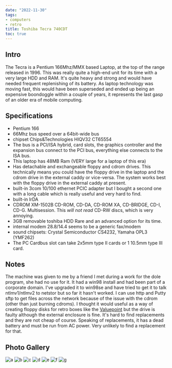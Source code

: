 ```yaml
---
date: "2022-11-30"
tags:
- computers
- retro
title: Toshiba Tecra 740CDT
toc: true
---
```


## Intro

The Tecra is a Pentium 166Mhz/MMX based Laptop, at the top of the range released in 1996. This was really quite a high-end unit for its time with a very large HDD and RAM. It's quite heavy and strong and would have needed frequent replenishing of its battery. As laptop technology was moving fast, this would have been superseded and ended up being an expensive boondoggle within a couple of years, it represents the last gasp of an older era of mobile computing.

## Specifications

* Pentium 166
* 66Mhz bus speed over a 64bit-wide bus
* chipset Chips&Technologies HIQV32 CT65554
* The bus is a PCI/ISA hybrid, card slots, the graphics controller and the expansion bus connect to the PCI bus, everything else connects to the ISA bus.
* This laptop has 48MB Ram (VERY large for a laptop of this era)
* Has detachable and exchangeable floppy and cdrom drives. This technically means you could have the floppy drive in the laptop and the cdrom drive in the external caddy or vice-versa. The system works best with the floppy drive in the external caddy at present.
* built-in 3com 10/100 ethernet PCIC adapter but I bought a second one with a long cable which is really useful and very hard to find.
* built-in IrDA 
* CDROM XM-1502B CD-ROM, CD-DA, CD-ROM XA, CD-BRIDGE, CD-I, CD-G. Multisession. This *will not read* CD-RW discs, which is very annoying.
* 3GB removable toshiba HDD Rare and an advanced option for its time.
* internal modem 28.8/14.4 seems to be a generic fax/modem
* sound chipsets: Crystal Semiconductor CS4232, Yamaha OPL3 (YMF262)
* The PC Cardbus slot can take 2x5mm type II cards or 1 10.5mm type III card.

## Notes

The machine was given to me by a friend I met during a work for the dole program, she had no use for it. It had a win98 install and had been part of a corporate domain. I've upgraded it to win98se and have tried to get it to talk ntlmv1/ntlmv2 to netstor but so far it hasn't worked. I can use http and Putty sftp to get files across the network because of the issue with the cdrom (other than just burning cdroms). I thought it would useful as a way of creating floppy disks for retro boxes like the [Valuepoint](http://ik.pengsheep.org/IBM_PS_Valuepoint_486sx_6381.html) but the drive is faulty although the external enclosure is fine. It's hard to find replacements and they are not cheap of course. Speaking of replacements, it has a dead battery and must be run from AC power. Very unlikely to find a replacement for that.

## Photo Gallery

![a](IMG_20221120_164316_357.jpg)
![b](IMG_20221120_163641_386.jpg)
![c](IMG_20221120_163721_459.jpg)
![d](IMG_20221120_163801_138.jpg)
![e](IMG_20221120_164039_243.jpg)
![f](IMG_20221120_163849_514a.jpg)
![g](IMG_20221120_163956_376a.jpg)
